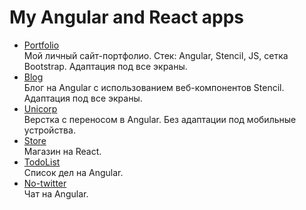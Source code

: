 <h1>My Angular and React apps</h1>

<ul>	
	<li><a href="https://almalib.github.io/ng-promo/">Portfolio</a></li>Мой личный сайт-портфолио. Стек: Angular, Stencil, JS, сетка Bootstrap. Адаптация под все экраны.
	<li><a href="https://almalib.github.io/angular-app/">Blog</a></li>Блог на Angular с использованием веб-компонентов Stencil. Адаптация под все экраны.
	<li><a href="https://almalib.github.io/unicorp/">Unicorp</a></li>Верстка с переносом в Angular. Без адаптации под мобильные устройства.
	<li><a href="https://almalib.github.io/store/">Store</a></li>Магазин на React.
	<li><a href="https://almalib.github.io/todoList/">TodoList</a></li>Список дел на Angular.
	<li><a href="https://almalib.github.io/no-twitter/">No-twitter</a></li>Чат на Angular.
</ul>
    
